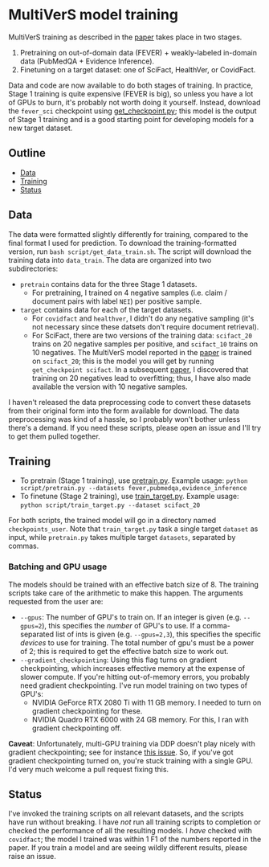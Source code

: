 # MultiVerS model training

MultiVerS training as described in the [paper](https://arxiv.org/abs/2112.01640) takes place in two stages.

1. Pretraining on out-of-domain data (FEVER) + weakly-labeled in-domain data (PubMedQA + Evidence Inference).
2. Finetuning on a target dataset: one of SciFact, HealthVer, or CovidFact.

Data and code are now available to do both stages of training. In practice, Stage 1 training is quite expensive (FEVER is big), so unless you have a lot of GPUs to burn, it's probably not worth doing it yourself. Instead, download the `fever_sci` checkpoint using [get_checkpoint.py](/../../script/get_checkpoint.py); this model is the output of Stage 1 training and is a good starting point for developing models for a new target dataset.

## Outline

- [Data](#data)
- [Training](#training)
- [Status](#status)

## Data

The data were formatted slightly differently for training, compared to the final format I used for prediction. To download the training-formatted version, run `bash script/get_data_train.sh`. The script will download the training data into `data_train`. The data are organized into two subdirectories:

- `pretrain` contains data for the three Stage 1 datasets.
  - For pretraining, I trained on 4 negative samples (i.e. claim / document pairs with label `NEI`) per positive sample.
- `target` contains data for each of the target datasets.
  - For `covidfact` and `healthver`, I didn't do any negative sampling (it's not necessary since these datsets don't require document retrieval).
  - For SciFact, there are two versions of the training data: `scifact_20` trains on 20 negative samples per positive, and `scifact_10` trains on 10 negatives. The MultiVerS model reported in the [paper](https://arxiv.org/abs/2112.01640) is trained on `scifact_20`; this is the model you will get by running `get_checkpoint scifact`. In a subsequent [paper](https://arxiv.org/abs/2210.13777), I discovered that training on 20 negatives lead to overfitting; thus, I have also made available the version with 10 negative samples.

I haven't released the data preprocessing code to convert these datasets from their original form into the form available for download. The data preprocessing was kind of a hassle, so I probably won't bother unless there's a demand. If you need these scripts, please open an issue and I'll try to get them pulled together.

## Training

- To pretrain (Stage 1 training), use [pretrain.py](/../../script/pretrain.py).
  Example usage: `python script/pretrain.py --datasets fever,pubmedqa,evidence_inference`
- To finetune (Stage 2 training), use [train_target.py](/../.../script/train_target.py).
  Example usage: `python script/train_target.py --dataset scifact_20`

For both scripts, the trained model will go in a directory named `checkpoints_user`. Note that `train_target.py` task a single target `dataset` as input, while `pretrain.py` takes multiple target `datasets`, separated by commas.

### Batching and GPU usage

The models should be trained with an effective batch size of 8. The training scripts take care of the arithmetic to make this happen. The arguments requested from the user are:

- `--gpus`: The number of GPU's to train on. If an integer is given (e.g. `--gpus=2`), this specifies the *number* of GPU's to use. If a comma-separated list of ints is given (e.g. `--gpus=2,3`), this specifies the specific *devices* to use for training. The total number of gpu's must be a power of 2; this is required to get the effective batch size to work out.
- `--gradient_checkpointing`: Using this flag turns on gradient checkpointing, which increases effective memory at the expense of slower compute. If you're hitting out-of-memory errors, you probably need gradient checkpointing. I've run model training on two types of GPU's:
  - NVIDIA GeForce RTX 2080 Ti with 11 GB memory. I needed to turn on gradient checkpointing for these.
  - NVIDIA Quadro RTX 6000 with 24 GB memory. For this, I ran with gradient checkpointing off.

**Caveat**: Unfortunately, multi-GPU training via DDP doesn't play nicely with gradient checkpointing; see for instance [this issue](https://lightning.ai/forums/t/gradient-checkpointing-ddp-nan/398). So, if you've got gradient checkpointing turned on, you're stuck training with a single GPU. I'd very much welcome a pull request fixing this.

## Status

I've invoked the training scripts on all relevant datasets, and the scripts have run without breaking. I have *not* run all training scripts to completion or checked the performance of all the resulting models. I *have* checked with `covidfact`; the model I trained was within 1 F1 of the numbers reported in the paper. If you train a model and are seeing wildly different results, please raise an issue.
